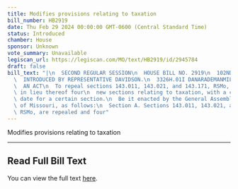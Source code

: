 ```yaml
---
title: Modifies provisions relating to taxation
bill_number: HB2919
date: Thu Feb 29 2024 00:00:00 GMT-0600 (Central Standard Time)
status: Introduced
chamber: House
sponsor: Unknown
vote_summary: Unavailable
legiscan_url: https://legiscan.com/MO/text/HB2919/id/2945784
draft: false
bill_text: "|\n  SECOND REGULAR SESSION\n  HOUSE BILL NO. 2919\n  102ND GENERAL ASSEMBLY\n\
  \  INTRODUCED BY REPRESENTATIVE DAVIDSON.\n  3326H.01I DANARADEMANMILLER,ChiefClerk\n\
  \  AN ACT\n  To repeal sections 143.011, 143.021, and 143.171, RSMo, and to enact\
  \ in lieu thereof four\n  new sections relating to taxation, with a contingent effective\
  \ date for a certain section.\n  Be it enacted by the General Assembly of the state\
  \ of Missouri, as follows:\n  Section A. Sections 143.011, 143.021, and 143.171,\
  \ RSMo, are repealed and four"
---
```

Modifies provisions relating to taxation

---

## Read Full Bill Text

You can view the full text [here](https://legiscan.com/MO/text/HB2919/id/2945784).
